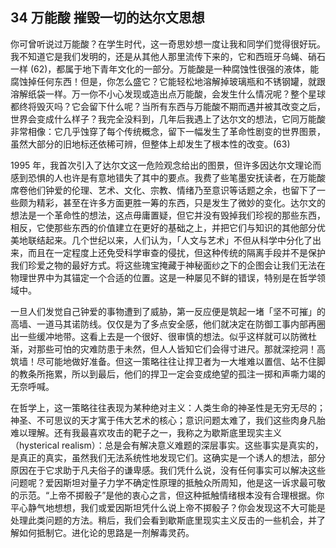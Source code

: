 ## 34 万能酸 摧毁一切的达尔文思想

你可曾听说过万能酸？在学生时代，这一奇思妙想一度让我和同学们觉得很好玩。我不知道它是我们发明的，还是从其他人那里流传下来的，它和西班牙乌蝇、硝石一样 (62)，都属于地下青年文化的一部分。万能酸是一种腐蚀性很强的液体，能腐蚀掉任何东西！但是，你怎么盛它？它能轻松地溶解掉玻璃瓶和不锈钢罐，就跟溶解纸袋一样。万一你不小心发现或造出点万能酸，会发生什么情况呢？整个星球都终将毁灭吗？它会留下什么呢？当所有东西与万能酸不期而遇并被其改变之后，世界会变成什么样子？我完全没料到，几年后我遇上了达尔文的想法，它同万能酸非常相像：它几乎蚀穿了每个传统概念，留下一幅发生了革命性剧变的世界图景，虽然大部分的旧地标还依稀可辨，但整体上却发生了根本性的改变。(63)

1995 年，我首次引入了达尔文这一危险观念给出的图景，但许多因达尔文理论而感到恐惧的人也许是有意地错失了其中的要点。我费了些笔墨安抚读者，在万能酸席卷他们钟爱的伦理、艺术、文化、宗教、情绪乃至意识等话题之余，也留下了一些颇为精彩，甚至在许多方面更胜一筹的东西，只是发生了微妙的变化。达尔文的想法是一个革命性的想法，这点毋庸置疑，但它并没有毁掉我们珍视的那些东西，相反，它使那些东西的价值建立在更好的基础之上，并把它们与知识的其他部分优美地联结起来。几个世纪以来，人们认为，「人文与艺术」不但从科学中分化了出来，而且在一定程度上还免受科学审查的侵扰，但这种传统的隔离手段并不是保护我们珍爱之物的最好方式。将这些瑰宝掩藏于神秘面纱之下的企图会让我们无法在物理世界中为其锚定一个合适的位置。这是一种屡见不鲜的错误，特别是在哲学领域中。

一旦人们发觉自己钟爱的事物遭到了威胁，第一反应便是筑起一堵「坚不可摧」的高墙、一道马其诺防线。仅仅是为了多点安全感，他们就决定在防御工事内部再圈出一些缓冲地带。这看上去是一个很好、很审慎的想法。似乎这样就可以防微杜渐，对那些可怕的灾难防患于未然，但人人皆知它们会得寸进尺。那就深挖洞！高筑墙！尽可能地做好准备。但这一策略往往让捍卫者为一大堆难以置信、站不住脚的教条所拖累，所以到最后，他们的捍卫一定会变成绝望的孤注一掷和声嘶力竭的无奈呼喊。

在哲学上，这一策略往往表现为某种绝对主义：人类生命的神圣性是无穷无尽的；神圣、不可思议的天才寓于伟大艺术的核心；意识问题太难了，我们这些肉身凡胎难以理解。还有我最喜欢攻击的靶子之一，我称之为歇斯底里现实主义（hysterical realism）：总是会有解决意义难题的深层事实。这些事实是真实的，是真正的真实，虽然我们无法系统性地发现它们。这确实是一个诱人的想法，部分原因在于它求助于凡夫俗子的谦卑感。我们凭什么说，没有任何事实可以解决这些问题呢？爱因斯坦对量子力学不确定性原理的抵触众所周知，他是这一诉求最可敬的示范。“上帝不掷骰子”是他的衷心之言，但这种抵触情绪根本没有合理根据。你平心静气地想想，我们或爱因斯坦凭什么说上帝不掷骰子？你会发现这不大可能是处理此类问题的方法。稍后，我们会看到歇斯底里现实主义反击的一些机会，并了解如何抵制它。进化论的思路是一剂解毒灵药。

